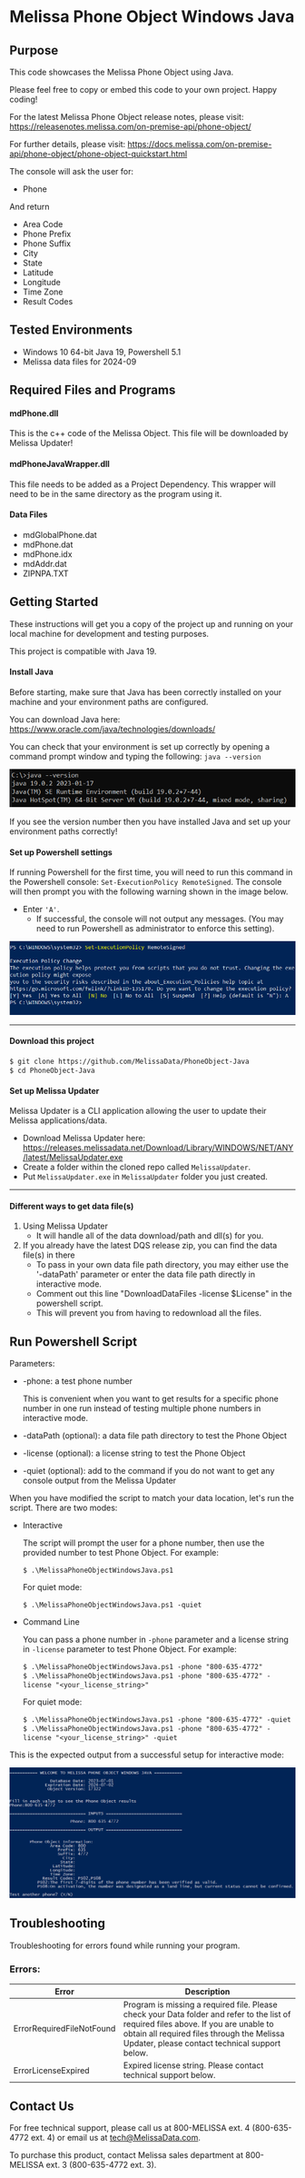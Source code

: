 # Melissa Phone Object Windows Java

## Purpose
This code showcases the Melissa Phone Object using Java.

Please feel free to copy or embed this code to your own project. Happy coding!

For the latest Melissa Phone Object release notes, please visit: https://releasenotes.melissa.com/on-premise-api/phone-object/

For further details, please visit: https://docs.melissa.com/on-premise-api/phone-object/phone-object-quickstart.html

The console will ask the user for:

- Phone 

And return 

- Area Code
- Phone Prefix
- Phone Suffix
- City
- State
- Latitude
- Longitude
- Time Zone
- Result Codes

## Tested Environments
- Windows 10 64-bit Java 19, Powershell 5.1
- Melissa data files for 2024-09

## Required Files and Programs

#### mdPhone.dll

This is the c++ code of the Melissa Object. This file will be downloaded by Melissa Updater!

#### mdPhoneJavaWrapper.dll

This file needs to be added as a Project Dependency.  This wrapper will need to be in the same directory as the program using it.

#### Data Files
- mdGlobalPhone.dat
- mdPhone.dat
- mdPhone.idx
- mdAddr.dat
- ZIPNPA.TXT

## Getting Started
These instructions will get you a copy of the project up and running on your local machine for development and testing purposes.

This project is compatible with Java 19.

#### Install Java
Before starting, make sure that Java has been correctly installed on your machine and your environment paths are configured. 

You can download Java here: 
https://www.oracle.com/java/technologies/downloads/

You can check that your environment is set up correctly by opening a command prompt window and typing the following:
`java --version`

![alt text](/screenshots/java_version.PNG)

If you see the version number then you have installed Java and set up your environment paths correctly!

#### Set up Powershell settings
If running Powershell for the first time, you will need to run this command in the Powershell console: `Set-ExecutionPolicy RemoteSigned`.
The console will then prompt you with the following warning shown in the image below. 
 - Enter `'A'`. 
 	- If successful, the console will not output any messages. (You may need to run Powershell as administrator to enforce this setting).
	
 ![alt text](/screenshots/powershell_executionpolicy.png)

----------------------------------------

#### Download this project
```
$ git clone https://github.com/MelissaData/PhoneObject-Java
$ cd PhoneObject-Java
```

#### Set up Melissa Updater 
Melissa Updater is a CLI application allowing the user to update their Melissa applications/data. 

- Download Melissa Updater here: <https://releases.melissadata.net/Download/Library/WINDOWS/NET/ANY/latest/MelissaUpdater.exe>
- Create a folder within the cloned repo called `MelissaUpdater`.
- Put `MelissaUpdater.exe` in `MelissaUpdater` folder you just created.

----------------------------------------

#### Different ways to get data file(s)
1.  Using Melissa Updater
	- It will handle all of the data download/path and dll(s) for you. 
2.  If you already have the latest DQS release zip, you can find the data file(s) in there
	- To pass in your own data file path directory, you may either use the '-dataPath' parameter or enter the data file path directly in interactive mode.
	- Comment out this line "DownloadDataFiles -license $License" in the powershell script.
	- This will prevent you from having to redownload all the files.
	
## Run Powershell Script
Parameters:
- -phone: a test phone number
 	
  This is convenient when you want to get results for a specific phone number in one run instead of testing multiple phone numbers in interactive mode.

- -dataPath (optional): a data file path directory to test the Phone Object
- -license (optional): a license string to test the Phone Object
- -quiet (optional): add to the command if you do not want to get any console output from the Melissa Updater

When you have modified the script to match your data location, let's run the script. There are two modes:
- Interactive 

	The script will prompt the user for a phone number, then use the provided number to test Phone Object.  For example:
	```
	$ .\MelissaPhoneObjectWindowsJava.ps1
	```
    For quiet mode:
    ```
    $ .\MelissaPhoneObjectWindowsJava.ps1 -quiet
    ```
- Command Line 

	You can pass a phone number in ```-phone``` parameter and a license string in ```-license``` parameter to test Phone Object. For example:
	```
    $ .\MelissaPhoneObjectWindowsJava.ps1 -phone "800-635-4772" 
    $ .\MelissaPhoneObjectWindowsJava.ps1 -phone "800-635-4772" -license "<your_license_string>"
    ```
	For quiet mode:
    ```
    $ .\MelissaPhoneObjectWindowsJava.ps1 -phone "800-635-4772" -quiet
    $ .\MelissaPhoneObjectWindowsJava.ps1 -phone "800-635-4772" -license "<your_license_string>" -quiet
    ```
This is the expected output from a successful setup for interactive mode:

![alt text](/screenshots/output.png)

    
## Troubleshooting
Troubleshooting for errors found while running your program.

### Errors:
| Error      | Description |
| ----------- | ----------- |
| ErrorRequiredFileNotFound      | Program is missing a required file. Please check your Data folder and refer to the list of required files above. If you are unable to obtain all required files through the Melissa Updater, please contact technical support below. |
| ErrorLicenseExpired   | Expired license string. Please contact technical support below. |


## Contact Us
For free technical support, please call us at 800-MELISSA ext. 4
(800-635-4772 ext. 4) or email us at tech@MelissaData.com.

To purchase this product, contact Melissa sales department at
800-MELISSA ext. 3 (800-635-4772 ext. 3).
